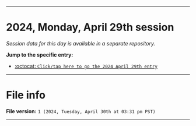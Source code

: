 
***

# 2024, Monday, April 29th session

_Session data for this day is available in a separate repository._

**Jump to the specific entry:**

- [:octocat: `Click/tap here to go the 2024 April 29th entry`](https://github.com/seanpm2001/SeansLifeArchive_Images_TinyTower_Y2024/tree/SeansLifeArchive_Images_TinyTower_Y2024_Main-dev/2024/04_April/29/)

***

# File info

**File version:** `1 (2024, Tuesday, April 30th at 03:31 pm PST)`

***
